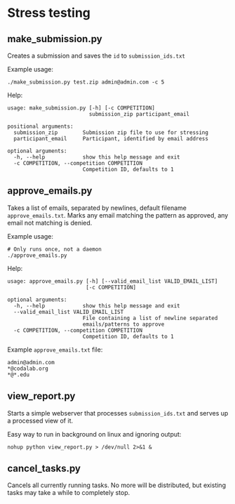 Stress testing
==============



## make_submission.py

Creates a submission and saves the `id` to `submission_ids.txt`

Example usage:

```
./make_submission.py test.zip admin@admin.com -c 5
```


Help:

```
usage: make_submission.py [-h] [-c COMPETITION]
                          submission_zip participant_email

positional arguments:
  submission_zip        Submission zip file to use for stressing
  participant_email     Participant, identified by email address

optional arguments:
  -h, --help            show this help message and exit
  -c COMPETITION, --competition COMPETITION
                        Competition ID, defaults to 1

```

## approve_emails.py

Takes a list of emails, separated by newlines, default filename `approve_emails.txt`. Marks any email
matching the pattern as approved, any email not matching is denied.

Example usage:

```
# Only runs once, not a daemon
./approve_emails.py
```

Help:

```
usage: approve_emails.py [-h] [--valid_email_list VALID_EMAIL_LIST]
                         [-c COMPETITION]

optional arguments:
  -h, --help            show this help message and exit
  --valid_email_list VALID_EMAIL_LIST
                        File containing a list of newline separated
                        emails/patterns to approve
  -c COMPETITION, --competition COMPETITION
                        Competition ID, defaults to 1
```

Example `approve_emails.txt` file:

```
admin@admin.com
*@codalab.org
*@*.edu
```


## view_report.py

Starts a simple webserver that processes `submission_ids.txt` and serves up a processed view of it.

Easy way to run in background on linux and ignoring output:

```
nohup python view_report.py > /dev/null 2>&1 &
```


## cancel_tasks.py

Cancels all currently running tasks. No more will be distributed, but existing tasks may take a while to completely
stop.
